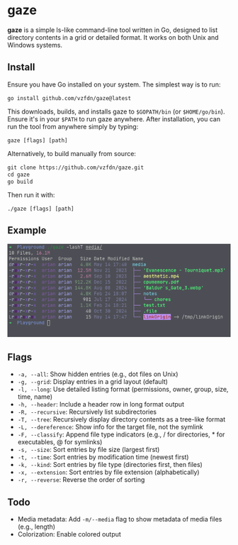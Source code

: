 # gaze

**gaze** is a simple ls-like command-line tool written in Go, designed to list directory contents in a grid or detailed format. It works on both Unix and Windows systems.

## Install

Ensure you have Go installed on your system. The simplest way is to run:

```
go install github.com/vzfdn/gaze@latest
```

This downloads, builds, and installs gaze to `$GOPATH/bin` (or `$HOME/go/bin`). Ensure it's in your `$PATH` to run gaze anywhere.
After installation, you can run the tool from anywhere simply by typing:

```
gaze [flags] [path]
```

Alternatively, to build manually from source:

```
git clone https://github.com/vzfdn/gaze.git
cd gaze
go build
```

Then run it with:

```
./gaze [flags] [path]
```

## Example

![gaze terminal demo](./img/demo.png)

## Flags

- `-a, --all`: Show hidden entries (e.g., dot files on Unix)
- `-g, --grid`: Display entries in a grid layout (default)
- `-l, --long`: Use detailed listing format (permissions, owner, group, size, time, name)
- `-h, --header`: Include a header row in long format output
- `-R, --recursive`: Recursively list subdirectories
- `-T, --tree`: Recursively display directory contents as a tree-like format
- `-L, --dereference`: Show info for the target file, not the symlink
- `-F, --classify`: Append file type indicators (e.g., / for directories, * for executables, @ for symlinks)
- `-s, --size`: Sort entries by file size (largest first)
- `-t, --time`: Sort entries by modification time (newest first)
- `-k, --kind`: Sort entries by file type (directories first, then files)
- `-x, --extension`: Sort entries by file extension (alphabetically)
- `-r, --reverse`: Reverse the order of sorting

## Todo

- Media metadata: Add `-m/--media` flag to show metadata of media files (e.g., length)
- Colorization: Enable colored output
